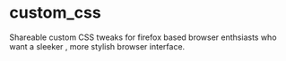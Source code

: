 # custom_css
Shareable custom CSS tweaks for firefox based browser enthsiasts who want a sleeker , more stylish browser interface.
